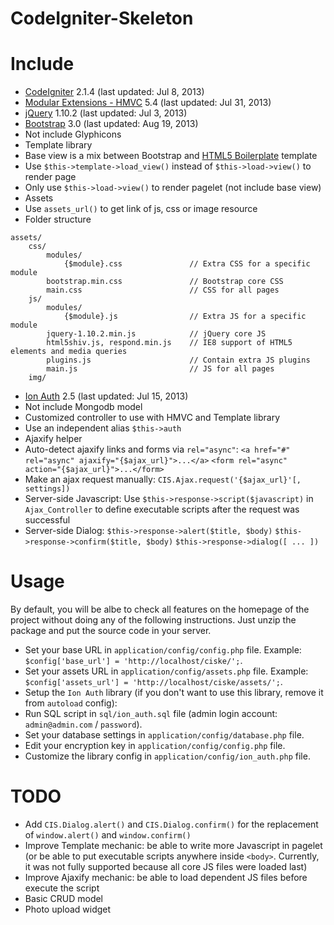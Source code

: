 CodeIgniter-Skeleton
====================

# Include

* [CodeIgniter](https://github.com/EllisLab/CodeIgniter) 2.1.4 (last updated: Jul 8, 2013)
* [Modular Extensions - HMVC](https://bitbucket.org/wiredesignz/codeigniter-modular-extensions-hmvc) 5.4 (last updated: Jul 31, 2013)
* [jQuery](https://github.com/jquery/jquery) 1.10.2 (last updated: Jul 3, 2013)
* [Bootstrap](https://github.com/twbs/bootstrap) 3.0 (last updated: Aug 19, 2013)
 * Not include Glyphicons
* Template library
 * Base view is a mix between Bootstrap and [HTML5 Boilerplate](https://github.com/h5bp/html5-boilerplate) template
 * Use `$this->template->load_view()` instead of `$this->load->view()` to render page
 * Only use `$this->load->view()` to render pagelet (not include base view)
* Assets
 * Use `assets_url()` to get link of js, css or image resource
 * Folder structure

```
assets/
    css/
        modules/
            {$module}.css               // Extra CSS for a specific module
        bootstrap.min.css               // Bootstrap core CSS
        main.css                        // CSS for all pages
    js/
        modules/
            {$module}.js                // Extra JS for a specific module
        jquery-1.10.2.min.js            // jQuery core JS
        html5shiv.js, respond.min.js    // IE8 support of HTML5 elements and media queries
        plugins.js                      // Contain extra JS plugins
        main.js                         // JS for all pages
    img/
```

* [Ion Auth](https://github.com/benedmunds/CodeIgniter-Ion-Auth) 2.5 (last updated: Jul 15, 2013)
 * Not include Mongodb model
 * Customized controller to use with HMVC and Template library
 * Use an independent alias `$this->auth`
* Ajaxify helper
 * Auto-detect ajaxify links and forms via `rel="async"`: `<a href="#" rel="async" ajaxify="{$ajax_url}">...</a>` `<form rel="async" action="{$ajax_url}">...</form>`
 * Make an ajax request manually: `CIS.Ajax.request('{$ajax_url}'[, settings])`
 * Server-side Javascript: Use `$this->response->script($javascript)` in `Ajax_Controller` to define executable scripts after the request was successful
 * Server-side Dialog: `$this->response->alert($title, $body)` `$this->response->confirm($title, $body)` `$this->response->dialog([ ... ])`

# Usage

By default, you will be albe to check all features on the homepage of the project without doing any of the following instructions. Just unzip the package and put the source code in your server.

* Set your base URL in `application/config/config.php` file. Example: `$config['base_url'] = 'http://localhost/ciske/';`.
* Set your assets URL in `application/config/assets.php` file. Example: `$config['assets_url'] = 'http://localhost/ciske/assets/';`.
* Setup the `Ion Auth` library (if you don't want to use this library, remove it from `autoload` config):
 * Run SQL script in `sql/ion_auth.sql` file (admin login account: `admin@admin.com` / `password`).
 * Set your database settings in `application/config/database.php` file.
 * Edit your encryption key in `application/config/config.php` file.
 * Customize the library config in `application/config/ion_auth.php` file.

# TODO

* Add `CIS.Dialog.alert()` and `CIS.Dialog.confirm()` for the replacement of `window.alert()` and `window.confirm()`
* Improve Template mechanic: be able to write more Javascript in pagelet (or be able to put executable scripts anywhere inside `<body>`. Currently, it was not fully supported because all core JS files were loaded last)
* Improve Ajaxify mechanic: be able to load dependent JS files before execute the script
* Basic CRUD model
* Photo upload widget
